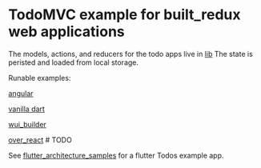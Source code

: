 # TodoMVC example for built_redux web applications

The models, actions, and reducers for the todo apps live in [lib](lib/)
The state is peristed and loaded from local storage.

Runable examples:

[angular](examples/angular/)

[vanilla dart](examples/vanilla/)

[wui_builder](examples/wui_builder/)

[over_react](examples/over_react/) # TODO

See [flutter_architecture_samples](https://github.com/brianegan/flutter_architecture_samples/tree/master/example/built_redux) for a flutter Todos example app.